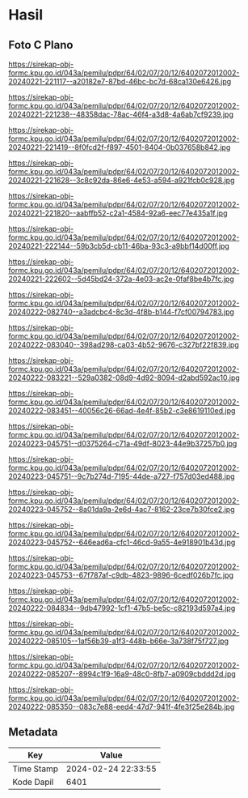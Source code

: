 # Hasil

## Foto C Plano

https://sirekap-obj-formc.kpu.go.id/043a/pemilu/pdpr/64/02/07/20/12/6402072012002-20240221-221117--a20182e7-87bd-46bc-bc7d-68ca130e6426.jpg

https://sirekap-obj-formc.kpu.go.id/043a/pemilu/pdpr/64/02/07/20/12/6402072012002-20240221-221238--48358dac-78ac-46f4-a3d8-4a6ab7cf9239.jpg

https://sirekap-obj-formc.kpu.go.id/043a/pemilu/pdpr/64/02/07/20/12/6402072012002-20240221-221419--8f0fcd2f-f897-4501-8404-0b037658b842.jpg

https://sirekap-obj-formc.kpu.go.id/043a/pemilu/pdpr/64/02/07/20/12/6402072012002-20240221-221628--3c8c92da-86e6-4e53-a594-a921fcb0c928.jpg

https://sirekap-obj-formc.kpu.go.id/043a/pemilu/pdpr/64/02/07/20/12/6402072012002-20240221-221820--aabffb52-c2a1-4584-92a6-eec77e435a1f.jpg

https://sirekap-obj-formc.kpu.go.id/043a/pemilu/pdpr/64/02/07/20/12/6402072012002-20240221-222144--59b3cb5d-cb11-46ba-93c3-a9bbf14d00ff.jpg

https://sirekap-obj-formc.kpu.go.id/043a/pemilu/pdpr/64/02/07/20/12/6402072012002-20240221-222602--5d45bd24-372a-4e03-ac2e-0faf8be4b7fc.jpg

https://sirekap-obj-formc.kpu.go.id/043a/pemilu/pdpr/64/02/07/20/12/6402072012002-20240222-082740--a3adcbc4-8c3d-4f8b-b144-f7cf00794783.jpg

https://sirekap-obj-formc.kpu.go.id/043a/pemilu/pdpr/64/02/07/20/12/6402072012002-20240222-083040--398ad298-ca03-4b52-9676-c327bf22f839.jpg

https://sirekap-obj-formc.kpu.go.id/043a/pemilu/pdpr/64/02/07/20/12/6402072012002-20240222-083221--529a0382-08d9-4d92-8094-d2abd592ac10.jpg

https://sirekap-obj-formc.kpu.go.id/043a/pemilu/pdpr/64/02/07/20/12/6402072012002-20240222-083451--40056c26-66ad-4e4f-85b2-c3e8619110ed.jpg

https://sirekap-obj-formc.kpu.go.id/043a/pemilu/pdpr/64/02/07/20/12/6402072012002-20240223-045751--d0375264-c71a-49df-8023-44e9b37257b0.jpg

https://sirekap-obj-formc.kpu.go.id/043a/pemilu/pdpr/64/02/07/20/12/6402072012002-20240223-045751--9c7b274d-7195-44de-a727-f757d03ed488.jpg

https://sirekap-obj-formc.kpu.go.id/043a/pemilu/pdpr/64/02/07/20/12/6402072012002-20240223-045752--8a01da9a-2e6d-4ac7-8162-23ce7b30fce2.jpg

https://sirekap-obj-formc.kpu.go.id/043a/pemilu/pdpr/64/02/07/20/12/6402072012002-20240223-045752--646ead6a-cfc1-46cd-9a55-4e918901b43d.jpg

https://sirekap-obj-formc.kpu.go.id/043a/pemilu/pdpr/64/02/07/20/12/6402072012002-20240223-045753--67f787af-c9db-4823-9896-6cedf026b7fc.jpg

https://sirekap-obj-formc.kpu.go.id/043a/pemilu/pdpr/64/02/07/20/12/6402072012002-20240222-084834--9db47992-1cf1-47b5-be5c-c82193d597a4.jpg

https://sirekap-obj-formc.kpu.go.id/043a/pemilu/pdpr/64/02/07/20/12/6402072012002-20240222-085105--1af56b39-a1f3-448b-b66e-3a738f75f727.jpg

https://sirekap-obj-formc.kpu.go.id/043a/pemilu/pdpr/64/02/07/20/12/6402072012002-20240222-085207--8994c1f9-16a9-48c0-8fb7-a0909cbddd2d.jpg

https://sirekap-obj-formc.kpu.go.id/043a/pemilu/pdpr/64/02/07/20/12/6402072012002-20240222-085350--083c7e88-eed4-47d7-941f-4fe3f25e284b.jpg


## Metadata

| Key        | Value               |
| ---------- | ------------------- |
| Time Stamp | 2024-02-24 22:33:55 |
| Kode Dapil | 6401                |



